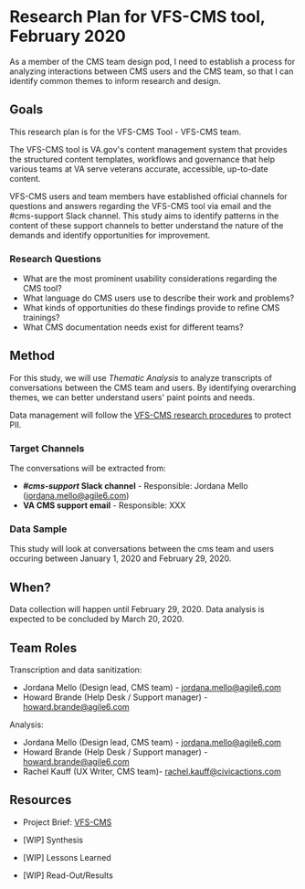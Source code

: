 # Research Plan for VFS-CMS tool, February 2020 
As a member of the CMS team design pod, I need to establish a process for analyzing interactions between CMS users and the CMS team, so that I can identify common themes to inform research and design.	

## Goals
This research plan is for the VFS-CMS Tool - VFS-CMS team.

The VFS-CMS tool is VA.gov's content management system that provides the structured content templates, workflows and governance that help various teams at VA serve veterans accurate, accessible, up-to-date content.

VFS-CMS users and team members have established official channels for questions and answers regarding the VFS-CMS tool via email and the #cms-support Slack channel. This study aims to identify patterns in the content of these support channels to better understand the nature of the demands and identify opportunities for improvement.

### Research Questions
- What are the most prominent usability considerations regarding the CMS tool?
- What language do CMS users use to describe their work and problems?
- What kinds of opportunities do these findings provide to refine CMS trainings?
- What CMS documentation needs exist for different teams?

## Method	
For this study, we will use _Thematic Analysis_ to analyze transcripts of conversations between the CMS team and users. By identifying overarching themes, we can better understand users' paint points and needs.

Data management will follow the [VFS-CMS research procedures](https://github.com/department-of-veterans-affairs/va.gov-team/tree/master/platform/cms/authoring-experience/research/research-procedures) to protect PII.

### Target Channels
The conversations will be extracted from:
* <b>_#cms-support_ Slack channel</b> - Responsible: Jordana Mello (jordana.mello@agile6.com)
* <b>VA CMS support email</b> - Responsible: XXX

### Data Sample
This study will look at conversations between the cms team and users occuring between January 1, 2020 and February 29, 2020.

## When? 	
Data collection will happen until February 29, 2020. Data analysis is expected to be concluded by March 20, 2020.
	
## Team Roles	
Transcription and data sanitization:
* Jordana Mello (Design lead, CMS team) - jordana.mello@agile6.com
* Howard Brande (Help Desk / Support manager) - howard.brande@agile6.com

Analysis:
* Jordana Mello (Design lead, CMS team) - jordana.mello@agile6.com
* Howard Brande (Help Desk / Support manager) - howard.brande@agile6.com
* Rachel Kauff (UX Writer, CMS team)- rachel.kauff@civicactions.com

## Resources	
* Project Brief: [VFS-CMS](https://github.com/department-of-veterans-affairs/va.gov-team/tree/master/platform/cms)

* [WIP] Synthesis	
	
* [WIP] Lessons Learned
	
* [WIP] Read-Out/Results	

